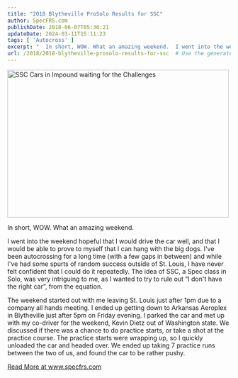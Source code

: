 ```yaml
---
title: "2018 Blytheville ProSolo Results for SSC"
author: SpecFRS.com
publishDate: 2018-06-07T05:36:21
updateDate: 2024-03-11T15:11:23
tags: [ 'Autocross' ]
excerpt: "  In short, WOW. What an amazing weekend.  I went into the weekend hopeful that I would drive the car well, and that I would be able to prove to myself that I can hang with the big dogs. I've been autocrossing for a long time (with a few gaps in between) and while I've had some spurts of random success outside of St. Louis, I have never felt confident that I could do it repeatedly. The idea of SSC, a Spec class in Solo, was very intriguing to me, as I wanted to try to rule out &ldquo;I don't have the right car&rdquo;, from the equation.  The weekend started out with me leaving St. Louis just after 1pm due to a company all hands meeting. I ended up getting down to Arkansas Aeroplex in Blytheville just after 5pm on Friday evening. I parked the car and met up with my co-driver for the weekend, Kevin Dietz out of Washington state. We discussed if there was a chance to do practice starts, or take a shot at the practice course. The practice starts were wrapping up, so I quickly unloaded the car and headed over. We ended up taking 7 practice runs between the two of us, and found the car to be rather pushy. "
url: /2018/2018-blytheville-prosolo-results-for-ssc  # Use the generated URL with year
---
```

<p><a data-flickr-embed="true" data-footer="true" data-header="true" href="https://www.flickr.com/photos/chammond/26990079767/in/album-72157690612809440/" title="SSC Cars in Impound waiting for the Challenges"><img alt="SSC Cars in Impound waiting for the Challenges" height="333" src="https://farm1.staticflickr.com/906/26990079767_9da6e5a1e9.jpg" width="500" /></a><script async src="//embedr.flickr.com/assets/client-code.js" charset="utf-8"></script></p>  <p>In short, WOW. What an amazing weekend.</p>  <p>I went into the weekend hopeful that I would drive the car well, and that I would be able to prove to myself that I can hang with the big dogs. I've been autocrossing for a long time (with a few gaps in between) and while I've had some spurts of random success outside of St. Louis, I have never felt confident that I could do it repeatedly. The idea of SSC, a Spec class in Solo, was very intriguing to me, as I wanted to try to rule out &ldquo;I don't have the right car&rdquo;, from the equation.</p>  <p>The weekend started out with me leaving St. Louis just after 1pm due to a company all hands meeting. I ended up getting down to Arkansas Aeroplex in Blytheville just after 5pm on Friday evening. I parked the car and met up with my co-driver for the weekend, Kevin Dietz out of Washington state. We discussed if there was a chance to do practice starts, or take a shot at the practice course. The practice starts were wrapping up, so I quickly unloaded the car and headed over. We ended up taking 7 practice runs between the two of us, and found the car to be rather pushy.</p>  <a href="https://www.specfrs.com/2018-blytheville-prosolo-results-for-ssc">Read More at www.specfrs.com</a>
